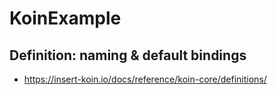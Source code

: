 # KoinExample

## Definition: naming & default bindings
- https://insert-koin.io/docs/reference/koin-core/definitions/